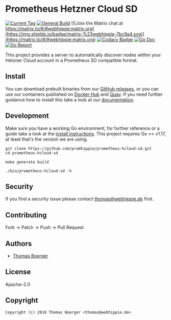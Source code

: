 # Prometheus Hetzner Cloud SD

[![Current Tag](https://img.shields.io/github/v/tag/promhippie/prometheus-hcloud-sd?sort=semver)](https://github.com/promhippie/prometheus-scw-sd) [![General Build](https://github.com/promhippie/prometheus-hcloud-sd/workflows/general.yml/badge.svg)](https://github.com/promhippie/prometheus-hcloud-sd/actions/workflows/general.yaml) [![Join the Matrix chat at https://matrix.to/#/#webhippie:matrix.org](https://img.shields.io/badge/matrix-%23webhippie-7bc9a4.svg)](https://matrix.to/#/#webhippie:matrix.org) [![Codacy Badge](https://app.codacy.com/project/badge/Grade/d7900c4c246740edb77cf29a4b1d85ee)](https://www.codacy.com/gh/promhippie/prometheus-hcloud-sd/dashboard?utm_source=github.com&amp;utm_medium=referral&amp;utm_content=promhippie/prometheus-hcloud-sd&amp;utm_campaign=Badge_Grade) [![Go Doc](https://godoc.org/github.com/promhippie/prometheus-hcloud-sd?status.svg)](http://godoc.org/github.com/promhippie/prometheus-hcloud-sd) [![Go Report](http://goreportcard.com/badge/github.com/promhippie/prometheus-hcloud-sd)](http://goreportcard.com/report/github.com/promhippie/prometheus-hcloud-sd)

This project provides a server to automatically discover nodes within your
Hetzner Cloud account in a Prometheus SD compatible format.

## Install

You can download prebuilt binaries from our [GitHub releases][releases], or you
can use our containers published on [Docker Hub][dockerhub] and [Quay][quayio].
If you need further guidance how to install this take a look at our
[documentation][docs].

## Development

Make sure you have a working Go environment, for further reference or a guide
take a look at the [install instructions][golang]. This project requires
Go >= v1.17, at least that's the version we are using.

```console
git clone https://github.com/promhippie/prometheus-hcloud-sd.git
cd prometheus-hcloud-sd

make generate build

./bin/prometheus-hcloud-sd -h
```

## Security

If you find a security issue please contact
[thomas@webhippie.de](mailto:thomas@webhippie.de) first.

## Contributing

Fork -> Patch -> Push -> Pull Request

## Authors

-   [Thomas Boerger](https://github.com/tboerger)

## License

Apache-2.0

## Copyright

```console
Copyright (c) 2018 Thomas Boerger <thomas@webhippie.de>
```

[releases]: https://github.com/promhippie/prometheus-hcloud-sd/releases
[dockerhub]: https://hub.docker.com/r/promhippie/prometheus-hcloud-sd/tags/
[quayio]: https://quay.io/repository/promhippie/prometheus-hcloud-sd?tab=tags
[docs]: https://promhippie.github.io/prometheus-hcloud-sd/#getting-started
[golang]: http://golang.org/doc/install.html
